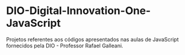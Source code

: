 # DIO-Digital-Innovation-One-JavaScript
Projetos referentes aos códigos apresentados nas aulas de JavaScript fornecidos pela DIO - Professor Rafael Galleani.

